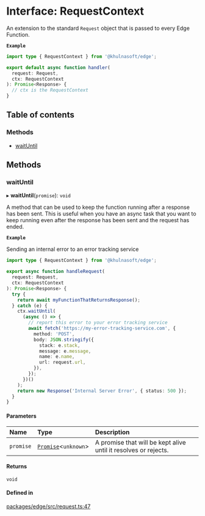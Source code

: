 # Interface: RequestContext

An extension to the standard `Request` object that is passed to every Edge Function.

**`Example`**

```ts
import type { RequestContext } from '@khulnasoft/edge';

export default async function handler(
  request: Request,
  ctx: RequestContext
): Promise<Response> {
  // ctx is the RequestContext
}
```

## Table of contents

### Methods

- [waitUntil](RequestContext.md#waituntil)

## Methods

### waitUntil

▸ **waitUntil**(`promise`): `void`

A method that can be used to keep the function running after a response has been sent.
This is useful when you have an async task that you want to keep running even after the
response has been sent and the request has ended.

**`Example`**

<caption>Sending an internal error to an error tracking service</caption>

```ts
import type { RequestContext } from '@khulnasoft/edge';

export async function handleRequest(
  request: Request,
  ctx: RequestContext
): Promise<Response> {
  try {
    return await myFunctionThatReturnsResponse();
  } catch (e) {
    ctx.waitUntil(
      (async () => {
        // report this error to your error tracking service
        await fetch('https://my-error-tracking-service.com', {
          method: 'POST',
          body: JSON.stringify({
            stack: e.stack,
            message: e.message,
            name: e.name,
            url: request.url,
          }),
        });
      })()
    );
    return new Response('Internal Server Error', { status: 500 });
  }
}
```

#### Parameters

| Name      | Type                                                                                                              | Description                                                     |
| :-------- | :---------------------------------------------------------------------------------------------------------------- | :-------------------------------------------------------------- |
| `promise` | [`Promise`](https://developer.mozilla.org/en-US/docs/Web/JavaScript/Reference/Global_Objects/Promise)<`unknown`\> | A promise that will be kept alive until it resolves or rejects. |

#### Returns

`void`

#### Defined in

[packages/edge/src/request.ts:47](https://github.com/khulnasoft/devship/blob/main/packages/edge/src/request.ts#L47)
